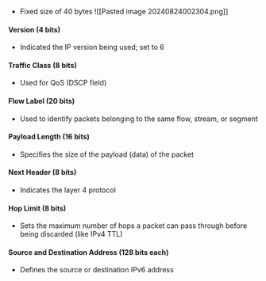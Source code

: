 - Fixed size of 40 bytes
![[Pasted image 20240824002304.png]]
#### Version (4 bits)
- Indicated the IP version being used; set to 6
#### Traffic Class (8 bits)
- Used for QoS (DSCP field)
#### Flow Label (20 bits)
- Used to identify packets belonging to the same flow, stream, or segment
#### Payload Length (16 bits)
- Specifies the size of the payload (data) of the packet
#### Next Header (8 bits)
- Indicates the layer 4 protocol
#### Hop Limit (8 bits)
- Sets the maximum number of hops a packet can pass through before being discarded (like IPv4 TTL)
#### Source and Destination Address (128 bits each)
- Defines the source or destination IPv6 address